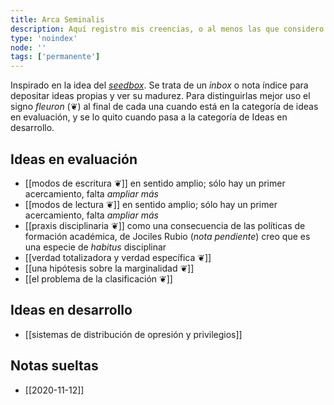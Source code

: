 ```yaml
---
title: Arca Seminalis
description: Aquí registro mis creencias, o al menos las que considero más firmes, para entender mejor cómo el nuevo conocimiento que adquiero se integra o entra en conflicto con mi conocimiento anterior
type: 'noindex'
node: ''
tags: ['permanente']
---
```


Inspirado en la idea del [*seedbox*](https://forum.obsidian.md/t/what-a-seedbox-is-and-why-it-has-been-valuable-to-me/4344). Se trata de un *inbox* o nota índice para depositar ideas propias y ver su madurez. Para distinguirlas mejor uso el signo *fleuron* (❦) al final de cada una cuando está en la categoría de ideas en evaluación, y se lo quito cuando pasa a la categoría de Ideas en desarrollo.

## Ideas en evaluación

- [[modos de escritura ❦]] en sentido amplio; sólo hay un primer acercamiento, falta *ampliar más*
- [[modos de lectura ❦]] en sentido amplio; sólo hay un primer acercamiento, falta *ampliar más*
- [[praxis disciplinaria ❦]] como una consecuencia de las políticas de formación académica, de Jociles Rubio (*nota pendiente*) creo que es una especie de *habitus* disciplinar
- [[verdad totalizadora y verdad específica ❦]]
- [[una hipótesis sobre la marginalidad ❦]]
- [[el problema de la clasificación ❦]]


## Ideas en desarrollo
- [[sistemas de distribución de opresión y privilegios]] 

## Notas sueltas

- [[2020-11-12]]